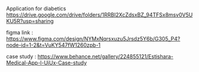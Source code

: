 Application for diabetics
https://drive.google.com/drive/folders/1RRBI2XcZdsxBZ_94TFSx8msv0V5UKU5R?usp=sharing


figma link : 
https://www.figma.com/design/NYMxNqrsxuzu5Jrsdz5Y6b/G305_P4?node-id=1-2&t=VuKY547fW1260zpb-1

case study : 
https://www.behance.net/gallery/224855121/Estishara-Medical-App-l-UiUx-Case-study

